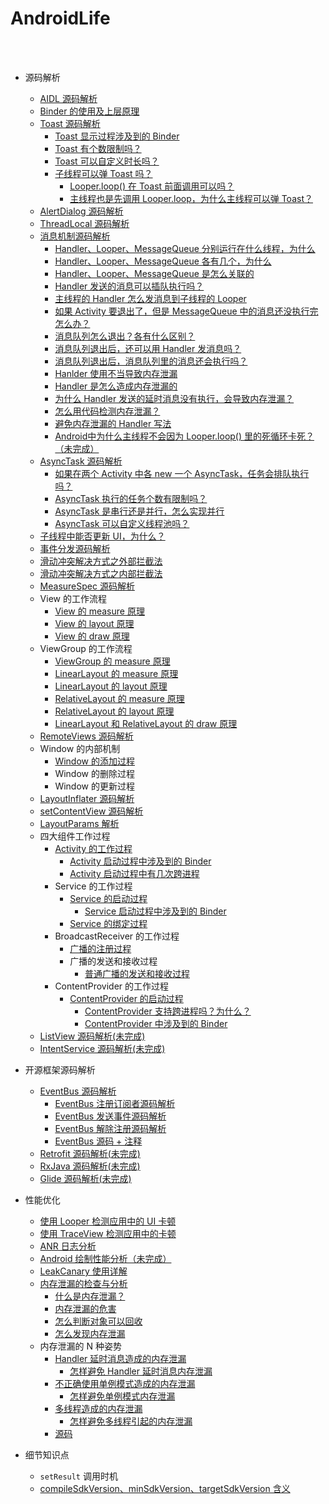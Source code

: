 AndroidLife
==

<br>
<br>


- 源码解析
	- [AIDL 源码解析](https://github.com/shadowwingz/AndroidLife/blob/master/article/AIDL%20%E6%BA%90%E7%A0%81%E8%A7%A3%E6%9E%90.md)
	- [Binder 的使用及上层原理](https://github.com/shadowwingz/AndroidLife/blob/master/article/Binder%20%E7%9A%84%E4%BD%BF%E7%94%A8%E5%8F%8A%E4%B8%8A%E5%B1%82%E5%8E%9F%E7%90%86.md)
	- [Toast 源码解析](https://github.com/shadowwingz/AndroidLife/blob/master/article/toast/toast.md)
    	- [Toast 显示过程涉及到的 Binder](https://github.com/shadowwingz/AndroidLife/blob/master/article/toast/toast.md#toast-%E6%98%BE%E7%A4%BA%E8%BF%87%E7%A8%8B%E6%B6%89%E5%8F%8A%E5%88%B0%E7%9A%84-binder)
		- [Toast 有个数限制吗？](https://github.com/shadowwingz/AndroidLife/blob/master/article/toast/toast.md#toast-%E6%9C%89%E4%B8%AA%E6%95%B0%E9%99%90%E5%88%B6%E5%90%97)
		- [Toast 可以自定义时长吗？](https://github.com/shadowwingz/AndroidLife/blob/master/article/toast/toast.md#toast-%E5%8F%AF%E4%BB%A5%E8%87%AA%E5%AE%9A%E4%B9%89%E6%97%B6%E9%95%BF%E5%90%97)
	    - [子线程可以弹 Toast 吗？](https://github.com/shadowwingz/AndroidLife/blob/master/article/show_toast_in_thread/show_toast_in_thread.md)
	    	- [Looper.loop() 在 Toast 前面调用可以吗？](https://github.com/shadowwingz/AndroidLife/blob/master/article/show_toast_in_thread/show_toast_in_thread.md#looperloop-%E5%9C%A8-toast-%E5%89%8D%E9%9D%A2%E8%B0%83%E7%94%A8%E5%8F%AF%E4%BB%A5%E5%90%97)
	    	- [主线程也是先调用 Looper.loop，为什么主线程可以弹 Toast？](https://github.com/shadowwingz/AndroidLife/blob/master/article/show_toast_in_thread/show_toast_in_thread.md#%E4%B8%BB%E7%BA%BF%E7%A8%8B%E4%B9%9F%E6%98%AF%E5%85%88%E8%B0%83%E7%94%A8-looperloop%E4%B8%BA%E4%BB%80%E4%B9%88%E4%B8%BB%E7%BA%BF%E7%A8%8B%E5%8F%AF%E4%BB%A5%E5%BC%B9-toast)
	- [AlertDialog 源码解析](https://github.com/shadowwingz/AndroidLife/blob/master/article/AlertDialog%20%E6%BA%90%E7%A0%81%E8%A7%A3%E6%9E%90.md)
	- [ThreadLocal 源码解析](https://github.com/shadowwingz/AndroidLife/blob/master/article/ThreadLocal%20%E6%BA%90%E7%A0%81%E8%A7%A3%E6%9E%90.md)
	- [消息机制源码解析](https://github.com/shadowwingz/AndroidLife/blob/master/article/handler/handler.md)
	    - [Handler、Looper、MessageQueue 分别运行在什么线程，为什么](https://github.com/shadowwingz/AndroidLife/blob/master/article/handler/handler.md#handlerloopermessagequeue-%E5%88%86%E5%88%AB%E8%BF%90%E8%A1%8C%E5%9C%A8%E4%BB%80%E4%B9%88%E7%BA%BF%E7%A8%8B%E4%B8%BA%E4%BB%80%E4%B9%88)
	    - [Handler、Looper、MessageQueue 各有几个，为什么](https://github.com/shadowwingz/AndroidLife/blob/master/article/handler/handler.md#handlerloopermessagequeue-%E5%90%84%E6%9C%89%E5%87%A0%E4%B8%AA%E4%B8%BA%E4%BB%80%E4%B9%88)
	    - [Handler、Looper、MessageQueue 是怎么关联的](https://github.com/shadowwingz/AndroidLife/blob/master/article/handler/handler.md#handlerloopermessagequeue-%E6%98%AF%E6%80%8E%E4%B9%88%E5%85%B3%E8%81%94%E7%9A%84)
	    - [Handler 发送的消息可以插队执行吗？](https://github.com/shadowwingz/AndroidLife/blob/master/article/handler/handler.md#handler-%E5%8F%91%E9%80%81%E7%9A%84%E6%B6%88%E6%81%AF%E5%8F%AF%E4%BB%A5%E6%8F%92%E9%98%9F%E6%89%A7%E8%A1%8C%E5%90%97)
	    - [主线程的 Handler 怎么发消息到子线程的 Looper](https://github.com/shadowwingz/AndroidLife/blob/master/article/handler/handler.md#%E4%B8%BB%E7%BA%BF%E7%A8%8B%E7%9A%84-handler-%E6%80%8E%E4%B9%88%E5%8F%91%E6%B6%88%E6%81%AF%E5%88%B0%E5%AD%90%E7%BA%BF%E7%A8%8B%E7%9A%84-looper)
	    - [如果 Activity 要退出了，但是 MessageQueue 中的消息还没执行完怎么办？](https://github.com/shadowwingz/AndroidLife/blob/master/article/handler/handler.md#%E5%A6%82%E6%9E%9C-activity-%E8%A6%81%E9%80%80%E5%87%BA%E4%BA%86%E4%BD%86%E6%98%AF-messagequeue-%E4%B8%AD%E7%9A%84%E6%B6%88%E6%81%AF%E8%BF%98%E6%B2%A1%E6%89%A7%E8%A1%8C%E5%AE%8C%E6%80%8E%E4%B9%88%E5%8A%9E)
	    - [消息队列怎么退出？各有什么区别？](https://github.com/shadowwingz/AndroidLife/blob/master/article/how_messagequeue_quit/how_messagequeue_quit.md)
	    - [消息队列退出后，还可以用 Handler 发消息吗？](https://github.com/shadowwingz/AndroidLife/blob/master/article/handler/handler.md#%E6%B6%88%E6%81%AF%E9%98%9F%E5%88%97%E9%80%80%E5%87%BA%E5%90%8E%E8%BF%98%E5%8F%AF%E4%BB%A5%E7%94%A8-handler-%E5%8F%91%E6%B6%88%E6%81%AF%E5%90%97)
	    - [消息队列退出后，消息队列里的消息还会执行吗？](https://github.com/shadowwingz/AndroidLife/blob/master/article/handler/handler.md#%E6%B6%88%E6%81%AF%E9%98%9F%E5%88%97%E9%80%80%E5%87%BA%E5%90%8E%E6%B6%88%E6%81%AF%E9%98%9F%E5%88%97%E9%87%8C%E7%9A%84%E6%B6%88%E6%81%AF%E8%BF%98%E4%BC%9A%E6%89%A7%E8%A1%8C%E5%90%97)
	    - [Hanlder 使用不当导致内存泄漏](https://github.com/shadowwingz/AndroidLife/blob/master/article/handler_memory_leak/handler_memory_leak.md#hanlder-%E4%BD%BF%E7%94%A8%E4%B8%8D%E5%BD%93%E5%AF%BC%E8%87%B4%E5%86%85%E5%AD%98%E6%B3%84%E6%BC%8F)
	    - [Handler 是怎么造成内存泄漏的](https://github.com/shadowwingz/AndroidLife/blob/master/article/handler_memory_leak/handler_memory_leak.md#handler-%E6%98%AF%E6%80%8E%E4%B9%88%E9%80%A0%E6%88%90%E5%86%85%E5%AD%98%E6%B3%84%E6%BC%8F%E7%9A%84)
	    - [为什么 Handler 发送的延时消息没有执行，会导致内存泄漏？](https://github.com/shadowwingz/AndroidLife/blob/master/article/handler_memory_leak/handler_memory_leak.md#%E4%B8%BA%E4%BB%80%E4%B9%88-handler-%E5%8F%91%E9%80%81%E7%9A%84%E5%BB%B6%E6%97%B6%E6%B6%88%E6%81%AF%E6%B2%A1%E6%9C%89%E6%89%A7%E8%A1%8C%E4%BC%9A%E5%AF%BC%E8%87%B4%E5%86%85%E5%AD%98%E6%B3%84%E6%BC%8F)
	    - [怎么用代码检测内存泄漏？](https://github.com/shadowwingz/AndroidLife/blob/master/article/handler_memory_leak/handler_memory_leak.md#%E6%80%8E%E4%B9%88%E7%94%A8%E4%BB%A3%E7%A0%81%E6%A3%80%E6%B5%8B%E5%86%85%E5%AD%98%E6%B3%84%E6%BC%8F)
	    - [避免内存泄漏的 Handler 写法](https://github.com/shadowwingz/AndroidLife/blob/master/article/handler_memory_leak/handler_memory_leak.md#%E9%81%BF%E5%85%8D%E5%86%85%E5%AD%98%E6%B3%84%E6%BC%8F%E7%9A%84-handler-%E5%86%99%E6%B3%95)
	    - [Android中为什么主线程不会因为 Looper.loop() 里的死循环卡死？（未完成）]()
	- [AsyncTask 源码解析](https://github.com/shadowwingz/AndroidLife/blob/master/article/asynctask/asynctask.md)
	    - [如果在两个 Activity 中各 new 一个 AsyncTask，任务会排队执行吗？](https://github.com/shadowwingz/AndroidLife/blob/master/article/asynctask/asynctask.md#%E5%A6%82%E6%9E%9C%E5%9C%A8%E4%B8%A4%E4%B8%AA-activity-%E4%B8%AD%E5%90%84-new-%E4%B8%80%E4%B8%AA-asynctask%E4%BB%BB%E5%8A%A1%E4%BC%9A%E6%8E%92%E9%98%9F%E6%89%A7%E8%A1%8C%E5%90%97)
	    - [AsyncTask 执行的任务个数有限制吗？](https://github.com/shadowwingz/AndroidLife/blob/master/article/asynctask/asynctask.md#asynctask-%E6%89%A7%E8%A1%8C%E7%9A%84%E4%BB%BB%E5%8A%A1%E4%B8%AA%E6%95%B0%E6%9C%89%E9%99%90%E5%88%B6%E5%90%97)
	    - [AsyncTask 是串行还是并行，怎么实现并行](https://github.com/shadowwingz/AndroidLife/blob/master/article/asynctask/asynctask.md#asynctask-%E6%98%AF%E4%B8%B2%E8%A1%8C%E8%BF%98%E6%98%AF%E5%B9%B6%E8%A1%8C%E6%80%8E%E4%B9%88%E5%AE%9E%E7%8E%B0%E5%B9%B6%E8%A1%8C)
	    - [AsyncTask 可以自定义线程池吗？](https://github.com/shadowwingz/AndroidLife/blob/master/article/asynctask/asynctask.md#asynctask-%E5%8F%AF%E4%BB%A5%E8%87%AA%E5%AE%9A%E4%B9%89%E7%BA%BF%E7%A8%8B%E6%B1%A0%E5%90%97)
	- [子线程中能否更新 UI，为什么？]()
	- [事件分发源码解析](https://github.com/shadowwingz/AndroidLife/blob/master/article/%E4%BA%8B%E4%BB%B6%E5%88%86%E5%8F%91%E6%BA%90%E7%A0%81%E8%A7%A3%E6%9E%90.md)
	- [滑动冲突解决方式之外部拦截法](https://github.com/shadowwingz/AndroidLife/blob/master/article/%E6%BB%91%E5%8A%A8%E5%86%B2%E7%AA%81%E8%A7%A3%E5%86%B3%E6%96%B9%E5%BC%8F%E4%B9%8B%E5%A4%96%E9%83%A8%E6%8B%A6%E6%88%AA%E6%B3%95.md)
	- [滑动冲突解决方式之内部拦截法](https://github.com/shadowwingz/AndroidLife/blob/master/article/%E6%BB%91%E5%8A%A8%E5%86%B2%E7%AA%81%E8%A7%A3%E5%86%B3%E6%96%B9%E5%BC%8F%E4%B9%8B%E5%86%85%E9%83%A8%E6%8B%A6%E6%88%AA%E6%B3%95.md)
	- [MeasureSpec 源码解析](https://github.com/shadowwingz/AndroidLife/blob/master/article/MeasureSpec%20%E6%BA%90%E7%A0%81%E8%A7%A3%E6%9E%90.md)
	- View 的工作流程
	    - [View 的 measure 原理](https://github.com/shadowwingz/AndroidLife/blob/master/article/View%20%E7%9A%84%20measure%20%E5%8E%9F%E7%90%86.md)
	    - [View 的 layout 原理](https://github.com/shadowwingz/AndroidLife/blob/master/article/View%20%E7%9A%84%20layout%20%E5%8E%9F%E7%90%86.md)
	    - [View 的 draw 原理](https://github.com/shadowwingz/AndroidLife/blob/master/article/View%20%E7%9A%84%20draw%20%E5%8E%9F%E7%90%86.md)
	- ViewGroup 的工作流程
	    - [ViewGroup 的 measure 原理](https://github.com/shadowwingz/AndroidLife/blob/master/article/ViewGroup%20%E7%9A%84%20measure%20%E5%8E%9F%E7%90%86.md)
	    - [LinearLayout 的 measure 原理](https://github.com/shadowwingz/AndroidLife/blob/master/article/LinearLayout%20%E7%9A%84%20measure%20%E5%8E%9F%E7%90%86.md)
	    - [LinearLayout 的 layout 原理](https://github.com/shadowwingz/AndroidLife/blob/master/article/LinearLayout%20%E7%9A%84%20layout%20%E5%8E%9F%E7%90%86.md)
	    - [RelativeLayout 的 measure 原理](https://github.com/shadowwingz/AndroidLife/blob/master/article/RelativeLayout%20%E7%9A%84%20measure%20%E5%8E%9F%E7%90%86.md)
	    - [RelativeLayout 的 layout 原理](https://github.com/shadowwingz/AndroidLife/blob/master/article/RelativeLayout%20%E7%9A%84%20layout%20%E5%8E%9F%E7%90%86.md)
	    - [LinearLayout 和 RelativeLayout 的 draw 原理](https://github.com/shadowwingz/AndroidLife/blob/master/article/LinearLayout%20%E5%92%8C%20RelativeLayout%20%E7%9A%84%20draw%20%E5%8E%9F%E7%90%86.md)
	- [RemoteViews 源码解析](https://github.com/shadowwingz/AndroidLife/blob/master/article/RemoteViews%20%E6%BA%90%E7%A0%81%E8%A7%A3%E6%9E%90.md)
	- Window 的内部机制
	    - [Window 的添加过程](https://github.com/shadowwingz/AndroidLife/blob/master/article/Window%20%E7%9A%84%E6%B7%BB%E5%8A%A0%E8%BF%87%E7%A8%8B.md)
	    - Window 的删除过程
	    - Window 的更新过程
	- [LayoutInflater 源码解析](https://github.com/shadowwingz/AndroidLife/blob/master/article/LayoutInflater%20%E6%BA%90%E7%A0%81%E8%A7%A3%E6%9E%90.md)
	- [setContentView 源码解析](https://github.com/shadowwingz/AndroidLife/blob/master/article/setContentView%20%E6%BA%90%E7%A0%81%E8%A7%A3%E6%9E%90.md)
	- [LayoutParams 解析](https://github.com/shadowwingz/AndroidLife/blob/master/article/LayoutParams%E8%A7%A3%E6%9E%90.md)
	- 四大组件工作过程
	    - [Activity 的工作过程](https://github.com/shadowwingz/AndroidLife/blob/master/article/how_activity_start/how_activity_start.md)
	        - [Activity 启动过程中涉及到的 Binder](https://github.com/shadowwingz/AndroidLife/blob/master/article/how_activity_start/how_activity_start.md#activity-%E5%90%AF%E5%8A%A8%E8%BF%87%E7%A8%8B%E4%B8%AD%E6%B6%89%E5%8F%8A%E5%88%B0%E7%9A%84-binder)
	        - [Activity 启动过程中有几次跨进程](https://github.com/shadowwingz/AndroidLife/blob/master/article/how_activity_start/how_activity_start.md#activity-%E5%90%AF%E5%8A%A8%E8%BF%87%E7%A8%8B%E4%B8%AD%E6%9C%89%E5%87%A0%E6%AC%A1%E8%B7%A8%E8%BF%9B%E7%A8%8B)
	    - Service 的工作过程
	        - [Service 的启动过程](https://github.com/shadowwingz/AndroidLife/blob/master/article/how_service_start/how_service_start.md)
    	        - [Service 启动过程中涉及到的 Binder](https://github.com/shadowwingz/AndroidLife/blob/master/article/how_service_start/how_service_start.md#service-%E5%90%AF%E5%8A%A8%E8%BF%87%E7%A8%8B%E4%B8%AD%E6%B6%89%E5%8F%8A%E5%88%B0%E7%9A%84-binder)
	        - [Service 的绑定过程](https://github.com/shadowwingz/AndroidLife/blob/master/article/how_service_bind/how_service_bind.md)
	    - BroadcastReceiver 的工作过程
	        - [广播的注册过程](https://github.com/shadowwingz/AndroidLife/blob/master/article/how_broadcast_register/how_broadcast_register.md)
	        - 广播的发送和接收过程
	        	- [普通广播的发送和接收过程](https://github.com/shadowwingz/AndroidLife/blob/master/article/how_normal_broadcast_send/how_normal_broadcast_send.md)
	    - ContentProvider 的工作过程
    	    - [ContentProvider 的启动过程](https://github.com/shadowwingz/AndroidLife/blob/master/article/how_contentprovider_start/how_contentprovider_start.md)
        	    - [ContentProvider 支持跨进程吗？为什么？](https://github.com/shadowwingz/AndroidLife/blob/master/article/how_contentprovider_start/how_contentprovider_start.md#contentprovider-%E6%94%AF%E6%8C%81%E8%B7%A8%E8%BF%9B%E7%A8%8B%E5%90%97%E4%B8%BA%E4%BB%80%E4%B9%88)
        	    - [ContentProvider 中涉及到的 Binder](https://github.com/shadowwingz/AndroidLife/blob/master/article/how_contentprovider_start/how_contentprovider_start.md#contentprovider-%E4%B8%AD%E6%B6%89%E5%8F%8A%E5%88%B0%E7%9A%84-binder)
	- [ListView 源码解析(未完成)](https://github.com/shadowwingz/AndroidLife/blob/master/article/listview/listview.md)
	- [IntentService 源码解析(未完成)](https://github.com/shadowwingz/AndroidLife/blob/master/article/intentservice/intentservice.md)

- 开源框架源码解析
    - [EventBus 源码解析](https://github.com/shadowwingz/AndroidLife/blob/master/article/eventbus/eventbus.md)
        - [EventBus 注册订阅者源码解析](https://github.com/shadowwingz/AndroidLife/blob/master/article/eventbus/eventbus_register.md)
        - [EventBus 发送事件源码解析](https://github.com/shadowwingz/AndroidLife/blob/master/article/eventbus/eventbus_post.md)
        - [EventBus 解除注册源码解析](https://github.com/shadowwingz/AndroidLife/blob/master/article/eventbus/eventbus_unregister.md)
        - [EventBus 源码 + 注释](https://github.com/shadowwingz/EventBus)
    - [Retrofit 源码解析(未完成)]()
    - [RxJava 源码解析(未完成)]()
    - [Glide 源码解析(未完成)]()

- 性能优化
    - [使用 Looper 检测应用中的 UI 卡顿](https://github.com/shadowwingz/AndroidLife/blob/master/article/use_looper_to_detect_ui/use_looper_to_detect_ui.md)
    - [使用 TraceView 检测应用中的卡顿](https://github.com/shadowwingz/AndroidLife/blob/master/article/trace_view/trace_view.md)
    - [ANR 日志分析](https://github.com/shadowwingz/AndroidLife/blob/master/article/anr_analysis/anr_analysis.md)
    - [Android 绘制性能分析（未完成）]()
    - [LeakCanary 使用详解](https://github.com/shadowwingz/AndroidLife/blob/master/article/leakcanary_usage/leakcanary_usage.md)
    - [内存泄漏的检查与分析](https://github.com/shadowwingz/AndroidLife/blob/master/article/memory_leak/memory_leak.md)
        - [什么是内存泄漏？](https://github.com/shadowwingz/AndroidLife/blob/master/article/memory_leak/memory_leak.md#%E4%BB%80%E4%B9%88%E6%98%AF%E5%86%85%E5%AD%98%E6%B3%84%E6%BC%8F)
        - [内存泄漏的危害](https://github.com/shadowwingz/AndroidLife/blob/master/article/memory_leak/memory_leak.md#%E5%86%85%E5%AD%98%E6%B3%84%E6%BC%8F%E7%9A%84%E5%8D%B1%E5%AE%B3) 
        - [怎么判断对象可以回收](https://github.com/shadowwingz/AndroidLife/blob/master/article/memory_leak/memory_leak.md#%E6%80%8E%E4%B9%88%E5%88%A4%E6%96%AD%E5%AF%B9%E8%B1%A1%E5%8F%AF%E4%BB%A5%E5%9B%9E%E6%94%B6)
        - [怎么发现内存泄漏](https://github.com/shadowwingz/AndroidLife/blob/master/article/memory_leak/memory_leak.md#%E6%80%8E%E4%B9%88%E5%8F%91%E7%8E%B0%E5%86%85%E5%AD%98%E6%B3%84%E6%BC%8F)
    - 内存泄漏的 N 种姿势
        - [Handler 延时消息造成的内存泄漏](https://github.com/shadowwingz/AndroidLife/blob/master/article/leakcanary_usage/leakcanary_usage.md)
            - [怎样避免 Handler 延时消息内存泄漏](https://github.com/shadowwingz/AndroidLife/blob/master/article/handler_memory_leak/handler_memory_leak.md#%E9%81%BF%E5%85%8D%E5%86%85%E5%AD%98%E6%B3%84%E6%BC%8F%E7%9A%84-handler-%E5%86%99%E6%B3%95)
        - [不正确使用单例模式造成的内存泄漏](https://github.com/shadowwingz/AndroidLife/blob/master/article/singleton_memory_leak/singleton_memory_leak.md)
            - [怎样避免单例模式内存泄漏](https://github.com/shadowwingz/AndroidLife/blob/master/article/singleton_memory_leak/singleton_memory_leak.md#%E6%80%8E%E6%A0%B7%E9%81%BF%E5%85%8D%E5%8D%95%E4%BE%8B%E6%A8%A1%E5%BC%8F%E5%86%85%E5%AD%98%E6%B3%84%E6%BC%8F)
        - [多线程造成的内存泄漏](https://github.com/shadowwingz/AndroidLife/blob/master/article/thread_memory_leak/thread_memory_leak.md)
        	- [怎样避免多线程引起的内存泄漏](https://github.com/shadowwingz/AndroidLife/blob/master/article/thread_memory_leak/thread_memory_leak.md#%E9%81%BF%E5%85%8D%E5%A4%9A%E7%BA%BF%E7%A8%8B%E5%BC%95%E8%B5%B7%E7%9A%84%E5%86%85%E5%AD%98%E6%B3%84%E6%BC%8F)
        - [源码](https://github.com/shadowwingz/AndroidLifeDemo/tree/master/AndroidLifeDemo/app/src/main/java/com/shadowwingz/androidlifedemo/memoryleakdemo)


- 细节知识点
    - `setResult` 调用时机
    - [compileSdkVersion、minSdkVersion、targetSdkVersion 含义](https://github.com/shadowwingz/AndroidLife/blob/master/article/compileSdkVersion%E3%80%81minSdkVersion%E3%80%81targetSdkVersion%20%E5%90%AB%E4%B9%89.md)

